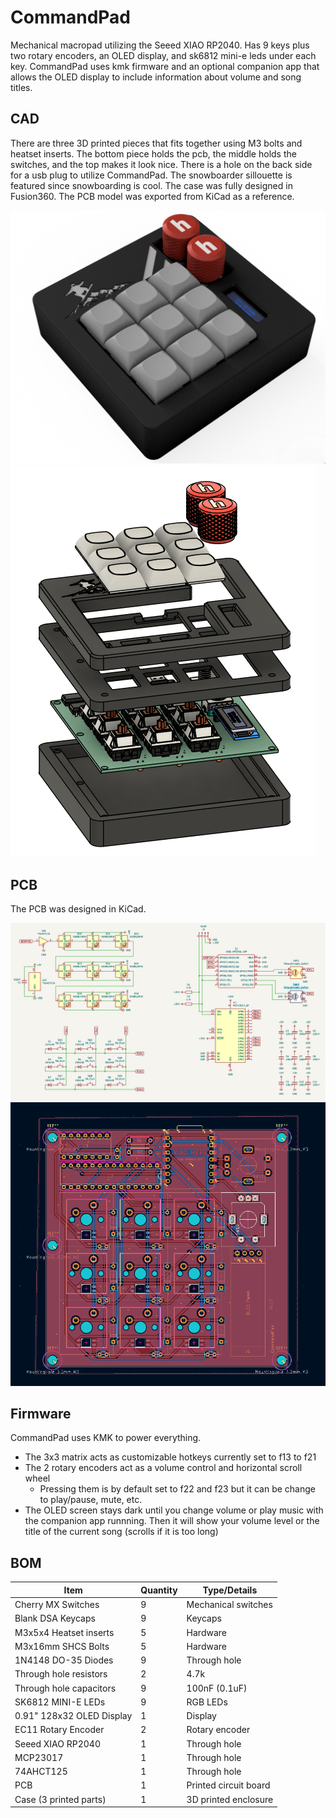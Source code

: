 # CommandPad  

Mechanical macropad utilizing the Seeed XIAO RP2040. Has 9 keys plus two rotary encoders, an OLED display, and sk6812 mini-e leds under each key.
CommandPad uses kmk firmware and an optional companion app that allows the OLED display to include information about volume and song titles.

## CAD

There are three 3D printed pieces that fits together using M3 bolts and heatset inserts. The bottom piece holds the pcb, the middle holds the switches, and the top makes it look nice. There is a hole on the back side for a usb plug to utilize CommandPad. The snowboarder sillouette is featured since snowboarding is cool. The case was fully designed in Fusion360. The PCB model was exported from KiCad as a reference.

![Rendering of CommandPad](assets/CommandPad.png)
![Separated pieces of the case](assets/exploded_case.png)

## PCB

The PCB was designed in KiCad.

![Screenshot of the schematic](assets/schematic_screenshot.png)
![Screenshot of the pcb](assets/pcb_screenshot.png)

## Firmware

CommandPad uses KMK to power everything.

- The 3x3 matrix acts as customizable hotkeys currently set to f13 to f21
- The 2 rotary encoders act as a volume control and horizontal scroll wheel
    - Pressing them is by default set to f22 and f23 but it can be change to play/pause, mute, etc.
- The OLED screen stays dark until you change volume or play music with the companion app runnning. Then it will show your volume level or the title of the current song (scrolls if it is too long)

## BOM

| Item                        | Quantity | Type/Details                |
|-----------------------------|----------|-----------------------------|
| Cherry MX Switches          | 9        | Mechanical switches         |
| Blank DSA Keycaps           | 9        | Keycaps                     |
| M3x5x4 Heatset inserts      | 5        | Hardware                    |
| M3x16mm SHCS Bolts          | 5        | Hardware                    |
| 1N4148 DO-35 Diodes         | 9        | Through hole                |
| Through hole resistors      | 2        | 4.7k                        |
| Through hole capacitors     | 9        | 100nF (0.1uF)               |
| SK6812 MINI-E LEDs          | 9        | RGB LEDs                    |
| 0.91" 128x32 OLED Display   | 1        | Display                     |
| EC11 Rotary Encoder         | 2        | Rotary encoder              |
| Seeed XIAO RP2040           | 1        | Through hole                |
| MCP23017                    | 1        | Through hole                |
| 74AHCT125                   | 1        | Through hole                |
| PCB                         | 1        | Printed circuit board       |
| Case (3 printed parts)      | 1        | 3D printed enclosure        |
